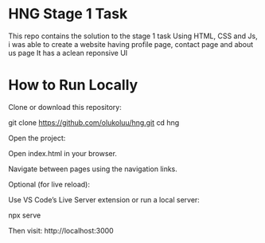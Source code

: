# HNG Stage 1 Task

This repo contains the solution to the stage 1 task
Using HTML, CSS and Js, i was able to create a website having profile page, contact page and about us page
It has  a aclean reponsive UI

# How to Run Locally

Clone or download this repository:

git clone https://github.com/olukoluu/hng.git
cd hng

Open the project:

Open index.html in your browser.

Navigate between pages using the navigation links.

Optional (for live reload):

Use VS Code’s Live Server extension or run a local server:

npx serve


Then visit: http://localhost:3000
